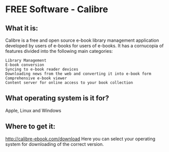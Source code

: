 # FREE Software - Calibre

## What it is: 
Calibre is a free and open source e-book library management application developed by users of e-books for users of e-books. It has a cornucopia of features divided into the following main categories:

    Library Management
    E-book conversion
    Syncing to e-book reader devices
    Downloading news from the web and converting it into e-book form
    Comprehensive e-book viewer
    Content server for online access to your book collection

## What operating system is it for? 
Apple, Linux and Windows

## Where to get it: 
http://calibre-ebook.com/download Here you can select your operating system for downloading of the correct version.
